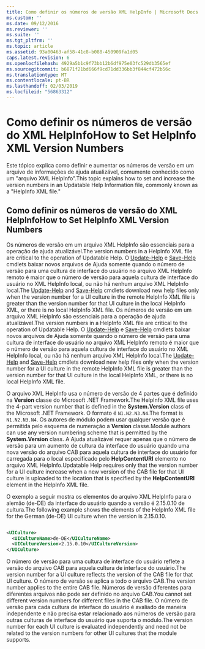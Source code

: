 ```yaml
---
title: Como definir os números de versão XML HelpInfo | Microsoft Docs
ms.custom: ''
ms.date: 09/12/2016
ms.reviewer: ''
ms.suite: ''
ms.tgt_pltfrm: ''
ms.topic: article
ms.assetid: 93a00463-af58-41c8-b088-450909fa1d05
caps.latest.revision: 6
ms.openlocfilehash: 4929a5b1c9f73bb12b6df975e03fc529db3565ef
ms.sourcegitcommit: b6871f21bd666f9cd71dd336bb3f844cf472b56c
ms.translationtype: MT
ms.contentlocale: pt-BR
ms.lasthandoff: 02/03/2019
ms.locfileid: "56863312"
---
```

# <a name="how-to-set-helpinfo-xml-version-numbers"></a><span data-ttu-id="7b9e9-102">Como definir os números de versão do XML HelpInfo</span><span class="sxs-lookup"><span data-stu-id="7b9e9-102">How to Set HelpInfo XML Version Numbers</span></span>

<span data-ttu-id="7b9e9-103">Este tópico explica como definir e aumentar os números de versão em um arquivo de informações de ajuda atualizável, comumente conhecido como um "arquivo XML HelpInfo".</span><span class="sxs-lookup"><span data-stu-id="7b9e9-103">This topic explains how to set and increase the version numbers in an Updatable Help Information file, commonly known as a "HelpInfo XML file."</span></span>

## <a name="how-to-set-helpinfo-xml-version-numbers"></a><span data-ttu-id="7b9e9-104">Como definir os números de versão do XML HelpInfo</span><span class="sxs-lookup"><span data-stu-id="7b9e9-104">How to Set HelpInfo XML Version Numbers</span></span>

<span data-ttu-id="7b9e9-105">Os números de versão em um arquivo XML HelpInfo são essenciais para a operação de ajuda atualizável.</span><span class="sxs-lookup"><span data-stu-id="7b9e9-105">The version numbers in a HelpInfo XML file are critical to the operation of Updatable Help.</span></span> <span data-ttu-id="7b9e9-106">O [Update-Help](/powershell/module/Microsoft.PowerShell.Core/Update-Help) e [Save-Help](/powershell/module/Microsoft.PowerShell.Core/Update-Help) cmdlets baixar novos arquivos de Ajuda somente quando o número de versão para uma cultura de interface do usuário no arquivo XML HelpInfo remoto é maior que o número de versão para aquela cultura de interface do usuário no XML HelpInfo local, ou não há nenhum arquivo XML HelpInfo local.</span><span class="sxs-lookup"><span data-stu-id="7b9e9-106">The [Update-Help](/powershell/module/Microsoft.PowerShell.Core/Update-Help) and [Save-Help](/powershell/module/Microsoft.PowerShell.Core/Update-Help) cmdlets download new help files only when the version number for a UI culture in the remote HelpInfo XML file is greater than the version number for that UI culture in the local HelpInfo XML, or there is no local HelpInfo XML file.</span></span>
<span data-ttu-id="7b9e9-107">Os números de versão em um arquivo XML HelpInfo são essenciais para a operação de ajuda atualizável.</span><span class="sxs-lookup"><span data-stu-id="7b9e9-107">The version numbers in a HelpInfo XML file are critical to the operation of Updatable Help.</span></span> <span data-ttu-id="7b9e9-108">O [Update-Help](/powershell/module/Microsoft.PowerShell.Core/Update-Help) e [Save-Help](/powershell/module/Microsoft.PowerShell.Core/Update-Help) cmdlets baixar novos arquivos de Ajuda somente quando o número de versão para uma cultura de interface do usuário no arquivo XML HelpInfo remoto é maior que o número de versão para aquela cultura de interface do usuário no XML HelpInfo local, ou não há nenhum arquivo XML HelpInfo local.</span><span class="sxs-lookup"><span data-stu-id="7b9e9-108">The [Update-Help](/powershell/module/Microsoft.PowerShell.Core/Update-Help) and [Save-Help](/powershell/module/Microsoft.PowerShell.Core/Update-Help) cmdlets download new help files only when the version number for a UI culture in the remote HelpInfo XML file is greater than the version number for that UI culture in the local HelpInfo XML, or there is no local HelpInfo XML file.</span></span>

<span data-ttu-id="7b9e9-109">O arquivo XML HelpInfo usa o número de versão de 4 partes que é definido na **Version** classe do Microsoft .NET Framework.</span><span class="sxs-lookup"><span data-stu-id="7b9e9-109">The HelpInfo XML file uses the 4-part version number that is defined in the **System.Version** class of the Microsoft .NET Framework.</span></span> <span data-ttu-id="7b9e9-110">O formato é `N1.N2.N3.N4`.</span><span class="sxs-lookup"><span data-stu-id="7b9e9-110">The format is `N1.N2.N3.N4`.</span></span> <span data-ttu-id="7b9e9-111">Os autores de módulo podem usar qualquer versão que é permitida pelo esquema de numeração a **Version** classe.</span><span class="sxs-lookup"><span data-stu-id="7b9e9-111">Module authors can use any version numbering scheme that is permitted by the **System.Version** class.</span></span> <span data-ttu-id="7b9e9-112">A Ajuda atualizável requer apenas que o número de versão para um aumento de cultura da interface do usuário quando uma nova versão do arquivo CAB para aquela cultura de interface do usuário for carregada para o local especificado pelo **HelpContentURI** elemento no arquivo XML HelpInfo.</span><span class="sxs-lookup"><span data-stu-id="7b9e9-112">Updatable Help requires only that the version number for a UI culture increase when a new version of the CAB file for that UI culture is uploaded to the location that is specified by the **HelpContentURI** element in the HelpInfo XML file.</span></span>

<span data-ttu-id="7b9e9-113">O exemplo a seguir mostra os elementos do arquivo XML HelpInfo para o alemão (de-DE) da interface do usuário quando a versão é 2.15.0.10 de cultura.</span><span class="sxs-lookup"><span data-stu-id="7b9e9-113">The following example shows the elements of the HelpInfo XML file for the German (de-DE) UI culture when the version is 2.15.0.10.</span></span>

```xml

<UICulture>
  <UICultureName>de-DE</UICultureName>
  <UICultureVersion>2.15.0.10</UICultureVersion>
</UICulture>
```

<span data-ttu-id="7b9e9-114">O número de versão para uma cultura de interface do usuário reflete a versão do arquivo CAB para aquela cultura de interface do usuário.</span><span class="sxs-lookup"><span data-stu-id="7b9e9-114">The version number for a UI culture reflects the version of the CAB file for that UI culture.</span></span> <span data-ttu-id="7b9e9-115">O número de versão se aplica a todo o arquivo CAB.</span><span class="sxs-lookup"><span data-stu-id="7b9e9-115">The version number applies to the entire CAB file.</span></span> <span data-ttu-id="7b9e9-116">Números de versão diferentes para diferentes arquivos não pode ser definido no arquivo CAB.</span><span class="sxs-lookup"><span data-stu-id="7b9e9-116">You cannot set different version numbers for different files in the CAB file.</span></span> <span data-ttu-id="7b9e9-117">O número de versão para cada cultura de interface do usuário é avaliado de maneira independente e não precisa estar relacionado aos números de versão para outras culturas de interface do usuário que suporta o módulo.</span><span class="sxs-lookup"><span data-stu-id="7b9e9-117">The version number for each UI culture is evaluated independently and need not be related to the version numbers for other UI cultures that the module supports.</span></span>
